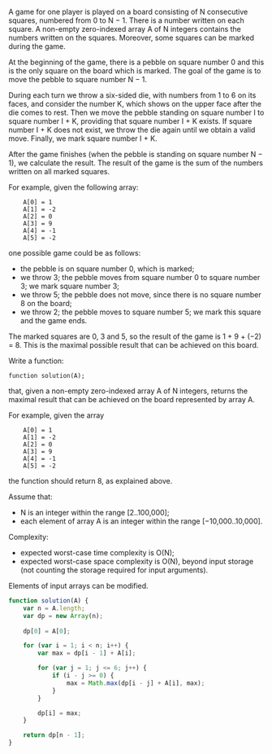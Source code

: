 A game for one player is played on a board consisting of N consecutive squares, numbered from 0 to N − 1. There is a number written on each square. A non-empty zero-indexed array A of N integers contains the numbers written on the squares. Moreover, some squares can be marked during the game.

At the beginning of the game, there is a pebble on square number 0 and this is the only square on the board which is marked. The goal of the game is to move the pebble to square number N − 1.

During each turn we throw a six-sided die, with numbers from 1 to 6 on its faces, and consider the number K, which shows on the upper face after the die comes to rest. Then we move the pebble standing on square number I to square number I + K, providing that square number I + K exists. If square number I + K does not exist, we throw the die again until we obtain a valid move. Finally, we mark square number I + K.

After the game finishes (when the pebble is standing on square number N − 1), we calculate the result. The result of the game is the sum of the numbers written on all marked squares.

For example, given the following array:

```
    A[0] = 1
    A[1] = -2
    A[2] = 0
    A[3] = 9
    A[4] = -1
    A[5] = -2
```
one possible game could be as follows:

* the pebble is on square number 0, which is marked;
* we throw 3; the pebble moves from square number 0 to square number 3; we mark square number 3;
* we throw 5; the pebble does not move, since there is no square number 8 on the board;
* we throw 2; the pebble moves to square number 5; we mark this square and the game ends.

The marked squares are 0, 3 and 5, so the result of the game is 1 + 9 + (−2) = 8. This is the maximal possible result that can be achieved on this board.

Write a function:

```
function solution(A);
```

that, given a non-empty zero-indexed array A of N integers, returns the maximal result that can be achieved on the board represented by array A.

For example, given the array

```
    A[0] = 1
    A[1] = -2
    A[2] = 0
    A[3] = 9
    A[4] = -1
    A[5] = -2
```
the function should return 8, as explained above.

Assume that:

* N is an integer within the range [2..100,000];
* each element of array A is an integer within the range [−10,000..10,000].

Complexity:

* expected worst-case time complexity is O(N);
* expected worst-case space complexity is O(N), beyond input storage (not counting the storage required for input arguments).

Elements of input arrays can be modified.

```javascript
function solution(A) {
    var n = A.length;
    var dp = new Array(n);
    
    dp[0] = A[0];

    for (var i = 1; i < n; i++) {
        var max = dp[i - 1] + A[i];

        for (var j = 1; j <= 6; j++) {
            if (i - j >= 0) {
                max = Math.max(dp[i - j] + A[i], max);
            }
        }

        dp[i] = max;
    }

    return dp[n - 1];
}
```
